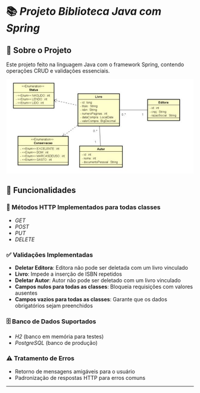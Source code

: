 # 📚 *Projeto Biblioteca Java com Spring*

## 📌 Sobre o Projeto
Este projeto feito na linguagem Java com o framework Spring, contendo operações CRUD e validações essenciais. 

![Diagram de classe](Classes.JPG)

## 🚀 Funcionalidades

### 🔹 Métodos HTTP Implementados para todas classes
- *GET*
- *POST*
- *PUT*
- *DELETE*

### ✅ Validações Implementadas
- **Deletar Editora**: Editora não pode ser deletada com um livro vinculado
- **Livro**: Impede a inserção de ISBN  repetidos
- **Deletar Autor**: Autor não pode ser deletado com um livro vinculado
- **Campos nulos para todas as classes**: Bloqueia requisições com valores ausentes
- **Campos vazios para todas as classes**: Garante que os dados obrigatórios sejam preenchidos

### 🗄 Banco de Dados Suportados
- *H2* (banco em memória para testes)
- *PostgreSQL* (banco de produção)

### ⚠ Tratamento de Erros
- Retorno de mensagens amigáveis para o usuário
- Padronização de respostas HTTP para erros comuns

---
